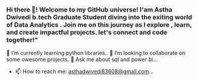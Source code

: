 ### Hi there 👋! Welcome to my GitHub universe! I'am Astha Dwivedi b.tech Graduate Student diving into the exiting world of Data Analytics . Join me on this journey as I explore , learn, and create impactful projects. let's connect and code together!"
🌱 I’m currently learning python libraries..
 👯 I’m looking to collaborate on some owesome projects.
  💬 Ask me about sql and power bi...
- 📫 How to reach me: asthadwivedi83608@gmail.com...


<!--
**Asthadwivedi-hue/Asthadwivedi-hue** is a ✨ _special_ ✨ repository because its `README.md` (this file) appears on your GitHub profile.

Here are some ideas to get you started:

- 🔭 I’m currently working on ...
 🌱 I’m currently learning python libraries..
 👯 I’m looking to collaborate on some owesome projects..
- 🤔 I’m looking for help with ...
- 💬 Ask me about sql and power bi...
- 📫 How to reach me: asthadwivedi83608@gmail.com...
- 😄 Pronouns: ...
- ⚡ Fun fact: ...
-->
